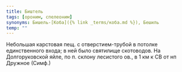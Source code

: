 ```yaml
---
title: Биштель
tags: [ороним, спелеоним]
synonyms: Бишель-[Коба]({% link _terms/коба.md %}), Бешиль
temp: ""
---
```


Небольшая карстовая пещ. с отверстием-трубой в потолке единственного входа; в
ней было святилище скотоводов. На Долгоруковской яйле, по п. склону лесистого
ов., в 1 км к СВ от нп Дружное (Симф.)
